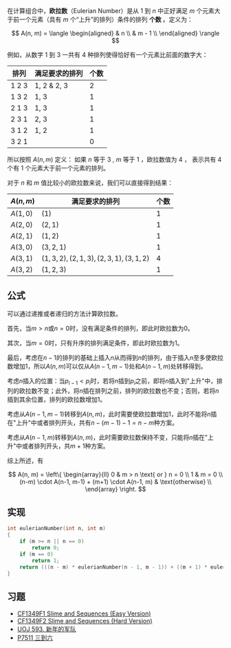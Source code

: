 在计算组合中，**欧拉数**（Eulerian Number）是从 $1$ 到 $n$ 中正好满足 $m$ 个元素大于前一个元素（具有 $m$ 个“上升”的排列）条件的排列 **个数** 。定义为：

$$
A(n, m) = 
\langle 
\begin{aligned}
& n \\
& m - 1 \\
\end{aligned}
\rangle
$$

例如，从数字 $1$ 到 $3$ 一共有 $4$ 种排列使得恰好有一个元素比前面的数字大：

| 排列  |  满足要求的排列  | 个数  |
| ---------- | --------------- | -------------- |
| 1 2 3 | 1, 2 & 2, 3 | 2 |
| 1 3 2 | 1, 3 | 1 |
| 2 1 3 | 1, 3 | 1 |
| 2 3 1 | 2, 3 | 1 | 
| 3 1 2 | 1, 2 | 1 |
| 3 2 1 |      | 0 |

所以按照 $A(n, m)$ 定义： 如果 $n$ 等于 $3$ , $m$ 等于 $1$ ，欧拉数值为 $4$ ， 表示共有 $4$ 个有 $1$ 个元素大于前一个元素的排列。

对于 $n$ 和 $m$ 值比较小的欧拉数来说，我们可以直接得到结果：

| $A(n, m)$  | 满足要求的排列 | 个数 | 
| ---------- | --------------- | --------------- | 
| $A(1, 0)$ | $(1)$ | 1 |
| $A(2, 0)$ | $(2, 1)$ | 1 |
| $A(2, 1)$  | $(1, 2)$ | 1 |
| $A(3, 0)$ | $(3, 2, 1)$ | 1 | 
| $A(3, 1)$ | $(1, 3, 2), (2, 1, 3), (2, 3, 1), (3, 1, 2)$ | 4 |
| $A(3, 2)$ | $(1, 2, 3)$ | 1 |

## 公式

可以通过递推或者递归的方法计算欧拉数。

首先，当$m > n$或$n = 0$时，没有满足条件的排列，即此时欧拉数为0。

其次，当$m = 0$时，只有升序的排列满足条件，即此时欧拉数为1。

最后，考虑在$n-1$的排列的基础上插入$n$从而得到$n$的排列，由于插入$n$至多使欧拉数增加1，所以$A(n, m)$可以仅从$A(n-1, m-1)$处和$A(n-1, m)$处转移得到。

考虑$n$插入的位置：当$p_{i-1} < p_{i}$时，若将$n$插到$p_{i}$之前，即将$n$插入到"上升"中，排列的欧拉数不变；此外，将$n$插在排列之前，排列的欧拉数也不变；否则，若将$n$插到其余位置，排列的欧拉数增加1。

考虑从$A(n-1, m-1)$转移到$A(n, m)$，此时需要使欧拉数增加1，此时不能将$n$插在"上升"中或者排列开头，共有$n - (m-1) - 1 = n-m$种方案。

考虑从$A(n-1, m)$转移到$A(n, m)$，此时需要欧拉数保持不变，只能将$n$插在"上升"中或者排列开头，共$m+1$种方案。

综上所述，有

$$
A(n, m) = 
\left\{
\begin{array}{ll}
0 & m > n \text{ or } n = 0 \\
1 & m = 0 \\
(n-m) \cdot A(n-1, m-1) + (m+1) \cdot A(n-1, m) & \text{otherwise} \\
\end{array}
\right.
$$

## 实现

```c++
int eulerianNumber(int n, int m)
{
    if (m >= n || n == 0)
        return 0;
    if (m == 0)
        return 1;
    return (((n - m) * eulerianNumber(n - 1, m - 1)) + ((m + 1) * eulerianNumber(n - 1, m)));
}
```

## 习题

-  [CF1349F1 Slime and Sequences (Easy Version)](https://www.luogu.com.cn/problem/CF1349F1) 
-  [CF1349F2 Slime and Sequences (Hard Version)](https://www.luogu.com.cn/problem/CF1349F2) 
-  [UOJ 593. 新年的军队](https://uoj.ac/problem/593) 
-  [P7511 三到六](https://www.luogu.com.cn/problem/P7511) 
